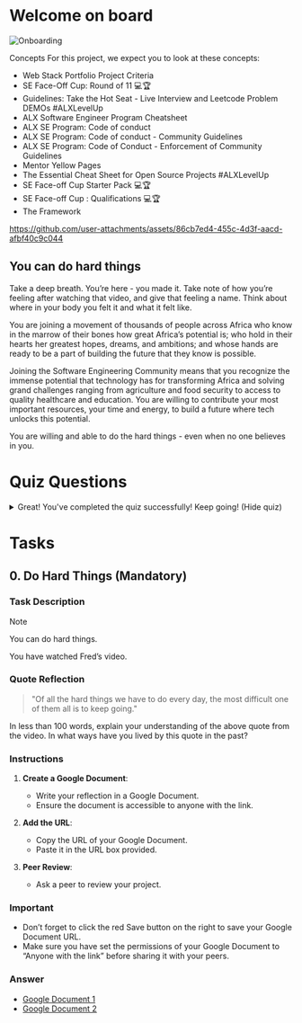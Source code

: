 # Welcome on board

![Onboarding](https://img.shields.io/badge/status-onboarding-brightgreen)

Concepts
For this project, we expect you to look at these concepts:

- Web Stack Portfolio Project Criteria
- SE Face-Off Cup: Round of 11 💻🏆
- Guidelines: Take the Hot Seat - Live Interview and Leetcode Problem DEMOs #ALXLevelUp
- ALX Software Engineer Program Cheatsheet
- ALX SE Program: Code of conduct
- ALX SE Program: Code of conduct - Community Guidelines
- ALX SE Program: Code of Conduct - Enforcement of Community Guidelines
- Mentor Yellow Pages
- The Essential Cheat Sheet for Open Source Projects #ALXLevelUp
- SE Face-off Cup Starter Pack 💻🏆
- SE Face-off Cup : Qualifications 💻🏆
- The Framework

https://github.com/user-attachments/assets/86cb7ed4-455c-4d3f-aacd-afbf40c9c044

## You can do hard things

Take a deep breath. You’re here - you made it. Take note of how you’re feeling after watching that video, and give that feeling a name. Think about where in your body you felt it and what it felt like.

You are joining a movement of thousands of people across Africa who know in the marrow of their bones how great Africa’s potential is; who hold in their hearts her greatest hopes, dreams, and ambitions; and whose hands are ready to be a part of building the future that they know is possible.

Joining the Software Engineering Community means that you recognize the immense potential that technology has for transforming Africa and solving grand challenges ranging from agriculture and food security to access to quality healthcare and education. You are willing to contribute your most important resources, your time and energy, to build a future where tech unlocks this potential.

You are willing and able to do the hard things - even when no one believes in you.

# Quiz Questions

<details>
  <summary>Great! You've completed the quiz successfully! Keep going! (Hide quiz)</summary>

  ## Question #0
  Which of the following quotes by Nelson Mandela has been highlighted in the video above?

  - [x] “Every now and then a generation is called upon to be great. You can be that great generation.”
  - [ ] “For to be free is not merely to cast off one’s chains, but to live in a way that respects and enhances the freedom of others.”
  - [ ] “Do not judge me by my successes, judge me by how many times I fell down and got back up again.”
  - [ ] “For to be free is not merely to cast off one’s chains, but to live in a way that respects and enhances the freedom of others.”

  ## Question #1
  According to Fred Swaniker, which of the following is not the only way we can justify privilege?

  - [x] Solving the world’s biggest problems
  - [ ] Solving any problem regardless of size and magnitude
  - [ ] Doing Hard things

</details>

# Tasks

## 0. Do Hard Things (Mandatory)

### Task Description

> [!NOTE]
> You can do hard things.

You have watched Fred’s video.

### Quote Reflection

> "Of all the hard things we have to do every day, the most difficult one of them all is to keep going."

In less than 100 words, explain your understanding of the above quote from the video. In what ways have you lived by this quote in the past?

### Instructions

1. **Create a Google Document**:
   - Write your reflection in a Google Document.
   - Ensure the document is accessible to anyone with the link.

2. **Add the URL**:
   - Copy the URL of your Google Document.
   - Paste it in the URL box provided.

3. **Peer Review**:
   - Ask a peer to review your project.

### Important

- Don’t forget to click the red Save button on the right to save your Google Document URL.
- Make sure you have set the permissions of your Google Document to “Anyone with the link” before sharing it with your peers.

### Answer

- [Google Document 1](https://docs.google.com/document/d/1JaA6cE5YyWTrKcugiOQQ8UFGMSIn75_cDk1YzQJ7wmM/edit?usp=sharing)
- [Google Document 2](https://docs.google.com/document/d/1lsG8sSq3-L4fKBNrCPK8IZKB-7HDjNMb-6QiHU6Uxmk/edit?usp=sharing)
